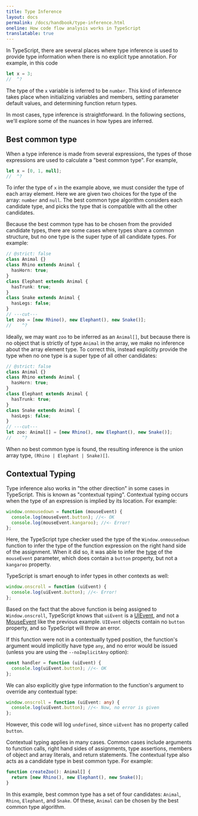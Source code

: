 ```yaml
---
title: Type Inference
layout: docs
permalink: /docs/handbook/type-inference.html
oneline: How code flow analysis works in TypeScript
translatable: true
---
```


In TypeScript, there are several places where type inference is used to provide type information when there is no explicit type annotation. For example, in this code

```ts twoslash
let x = 3;
//  ^?
```

The type of the `x` variable is inferred to be `number`.
This kind of inference takes place when initializing variables and members, setting parameter default values, and determining function return types.

In most cases, type inference is straightforward.
In the following sections, we'll explore some of the nuances in how types are inferred.

## Best common type

When a type inference is made from several expressions, the types of those expressions are used to calculate a "best common type". For example,

```ts twoslash
let x = [0, 1, null];
//  ^?
```

To infer the type of `x` in the example above, we must consider the type of each array element.
Here we are given two choices for the type of the array: `number` and `null`.
The best common type algorithm considers each candidate type, and picks the type that is compatible with all the other candidates.

Because the best common type has to be chosen from the provided candidate types, there are some cases where types share a common structure, but no one type is the super type of all candidate types. For example:

```ts twoslash
// @strict: false
class Animal {}
class Rhino extends Animal {
  hasHorn: true;
}
class Elephant extends Animal {
  hasTrunk: true;
}
class Snake extends Animal {
  hasLegs: false;
}
// ---cut---
let zoo = [new Rhino(), new Elephant(), new Snake()];
//    ^?
```

Ideally, we may want `zoo` to be inferred as an `Animal[]`, but because there is no object that is strictly of type `Animal` in the array, we make no inference about the array element type.
To correct this, instead explicitly provide the type when no one type is a super type of all other candidates:

```ts twoslash
// @strict: false
class Animal {}
class Rhino extends Animal {
  hasHorn: true;
}
class Elephant extends Animal {
  hasTrunk: true;
}
class Snake extends Animal {
  hasLegs: false;
}
// ---cut---
let zoo: Animal[] = [new Rhino(), new Elephant(), new Snake()];
//    ^?
```

When no best common type is found, the resulting inference is the union array type, `(Rhino | Elephant | Snake)[]`.

## Contextual Typing

Type inference also works in "the other direction" in some cases in TypeScript.
This is known as "contextual typing". Contextual typing occurs when the type of an expression is implied by its location. For example:

```ts
window.onmousedown = function (mouseEvent) {
  console.log(mouseEvent.button); //<- OK
  console.log(mouseEvent.kangaroo); //<- Error!
};
```

Here, the TypeScript type checker used the type of the `Window.onmousedown` function to infer the type of the function expression on the right hand side of the assignment.
When it did so, it was able to infer the [type](https://developer.mozilla.org/docs/Web/API/MouseEvent) of the `mouseEvent` parameter, which does contain a `button` property, but not a `kangaroo` property.

TypeScript is smart enough to infer types in other contexts as well:

```ts
window.onscroll = function (uiEvent) {
  console.log(uiEvent.button); //<- Error!
};
```

Based on the fact that the above function is being assigned to `Window.onscroll`, TypeScript knows that `uiEvent` is a [UIEvent](https://developer.mozilla.org/docs/Web/API/UIEvent), and not a [MouseEvent](https://developer.mozilla.org/docs/Web/API/MouseEvent) like the previous example. `UIEvent` objects contain no `button` property, and so TypeScript will throw an error.

If this function were not in a contextually typed position, the function's argument would implicitly have type `any`, and no error would be issued (unless you are using the `--noImplicitAny` option):

```ts
const handler = function (uiEvent) {
  console.log(uiEvent.button); //<- OK
};
```

We can also explicitly give type information to the function's argument to override any contextual type:

```ts
window.onscroll = function (uiEvent: any) {
  console.log(uiEvent.button); //<- Now, no error is given
};
```

However, this code will log `undefined`, since `uiEvent` has no property called `button`.

Contextual typing applies in many cases.
Common cases include arguments to function calls, right hand sides of assignments, type assertions, members of object and array literals, and return statements.
The contextual type also acts as a candidate type in best common type. For example:

```ts
function createZoo(): Animal[] {
  return [new Rhino(), new Elephant(), new Snake()];
}
```

In this example, best common type has a set of four candidates: `Animal`, `Rhino`, `Elephant`, and `Snake`.
Of these, `Animal` can be chosen by the best common type algorithm.
